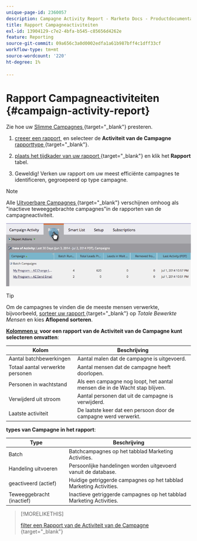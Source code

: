 ```yaml
---
unique-page-id: 2360057
description: Campagne Activity Report - Marketo Docs - Productdocumentatie
title: Rapport Campagneactiviteiten
exl-id: 13904129-c7e2-4bfa-b545-c85656d4262e
feature: Reporting
source-git-commit: 09a656c3a0d0002edfa1a61b987bff4c1dff33cf
workflow-type: tm+mt
source-wordcount: '220'
ht-degree: 1%

---
```


# Rapport Campagneactiviteiten {#campaign-activity-report}

Zie hoe uw [&#x200B; Slimme Campagnes &#x200B;](/help/marketo/product-docs/core-marketo-concepts/smart-campaigns/creating-a-smart-campaign/understanding-batch-and-trigger-smart-campaigns.md){target="_blank"} presteren.

1. [&#x200B; creeer een rapport &#x200B;](/help/marketo/product-docs/reporting/basic-reporting/creating-reports/create-a-report-in-a-program.md) en selecteer de **Activiteit van de Campagne** [&#x200B; rapporttype &#x200B;](/help/marketo/product-docs/reporting/basic-reporting/report-types/report-type-overview.md){target="_blank"}.

1. [&#x200B; plaats het tijdkader van uw rapport &#x200B;](/help/marketo/product-docs/reporting/basic-reporting/editing-reports/change-a-report-time-frame.md){target="_blank"} en klik het **Rapport** tabel.

1. Geweldig! Verken uw rapport om uw meest efficiënte campagnes te identificeren, gegroepeerd op type campagne.

>[!NOTE]
>
>Alle [&#x200B; Uitvoerbare Campagnes &#x200B;](/help/marketo/product-docs/core-marketo-concepts/smart-campaigns/flow-actions/execute-campaign.md){target="_blank"} verschijnen omhoog als &quot;inactieve teweeggebrachte campagnes&quot;in de rapporten van de campagneactiviteit.

![](assets/campaign-activity-report-1.png)

>[!TIP]
>
>Om de campagnes te vinden die de meeste mensen verwerkte, bijvoorbeeld, [&#x200B; sorteer uw rapport &#x200B;](/help/marketo/product-docs/reporting/basic-reporting/editing-reports/sort-report-on-columns.md){target="_blank"} op _Totale Bewerkte Mensen_ en kies **Aflopend sorteren**.

**[Kolommen u &#x200B;](/help/marketo/product-docs/reporting/basic-reporting/editing-reports/select-report-columns.md) voor een rapport van de Activiteit van de Campagne kunt selecteren omvatten**:

<table><thead>
  <tr>
    <th>Kolom</th>
    <th>Beschrijving</th>
  </tr></thead>
<tbody>
  <tr>
    <td>Aantal batchbewerkingen</td>
    <td>Aantal malen dat de campagne is uitgevoerd.</td>
  </tr>
  <tr>
    <td>Totaal aantal verwerkte personen</td>
    <td>Aantal mensen dat de campagne heeft doorlopen.</td>
  </tr>
  <tr>
    <td>Personen in wachtstand</td>
    <td>Als een campagne nog loopt, het aantal mensen die in de Wacht stap blijven.</td>
  </tr>
  <tr>
    <td>Verwijderd uit stroom</td>
    <td>Aantal personen dat uit de campagne is verwijderd.</td>
  </tr>
  <tr>
    <td>Laatste activiteit</td>
    <td>De laatste keer dat een persoon door de campagne werd verwerkt.</td>
  </tr>
</tbody>
</table>

**types van Campagne in het rapport**:

<table><thead>
  <tr>
    <th>Type</th>
    <th>Beschrijving</th>
  </tr></thead>
<tbody>
  <tr>
    <td>Batch</td>
    <td>Batchcampagnes op het tabblad Marketing Activities.</td>
  </tr>
  <tr>
    <td>Handeling uitvoeren</td>
    <td>Persoonlijke handelingen worden uitgevoerd vanuit de database.</td>
  </tr>
  <tr>
    <td>geactiveerd (actief)</td>
    <td>Huidige getriggerde campagnes op het tabblad Marketing Activities.</td>
  </tr>
  <tr>
    <td>Teweeggebracht (inactief)</td>
    <td>Inactieve getriggerde campagnes op het tabblad Marketing Activities.</td>
  </tr>
</tbody>
</table>

>[!MORELIKETHIS]
>
>[&#x200B; filter een Rapport van de Activiteit van de Campagne &#x200B;](/help/marketo/product-docs/reporting/basic-reporting/report-activity/filter-a-campaign-activity-report.md){target="_blank"}
